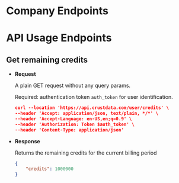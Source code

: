 # Company Endpoints

# API Usage Endpoints

## Get remaining credits

- **Request**
    
    A plain GET request without any query params.
    
    Required: authentication token `auth_token` for user identification.
    
    ```json
    curl --location 'https://api.crustdata.com/user/credits' \
    --header 'Accept: application/json, text/plain, */*' \
    --header 'Accept-Language: en-US,en;q=0.9' \
    --header 'Authorization: Token $auth_token' \
    --header 'Content-Type: application/json'
    ```
    
- **Response**
    
    Returns the remaining credits for the current billing period
    
    ```json
    {
        "credits": 1000000
    }
    ```